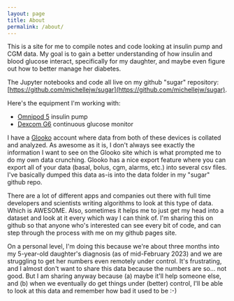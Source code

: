 ```yaml
---
layout: page
title: About
permalink: /about/
---
```


This is a site for me to compile notes and code looking at insulin pump and CGM data. My goal is to gain a better understanding of how insulin and blood glucose interact, specifically for my daughter, and maybe even figure out how to better manage her diabetes. 

The Jupyter notebooks and code all live on my github "sugar" repository: [https://github.com/michellejw/sugar](https://github.com/michellejw/sugar).

Here's the equipment I'm working with:
- [Omnipod 5](https://www.omnipod.com/what-is-omnipod/omnipod-5) insulin pump
- [Dexcom G6](https://www.dexcom.com/en-us/g6-cgm-system) continuous glucose monitor

I have a [Glooko](https://glooko.com/) account where data from both of these devices is collated and analyzed. As awesome as it is, I don't always see exactly the information I want to see on the Glooko site which is what prompted me to do my own data crunching. Glooko has a nice export feature where you can export all of your data (basal, bolus, cgm, alarms, etc.) into several csv files. I've basically dumped this data as-is into the data folder in my "sugar" github repo.

There are a lot of different apps and companies out there with full time developers and scientists writing algorithms to look at this type of data. Which is AWESOME. Also, sometimes it helps me to just get my head into a dataset and look at it every which way I can think of. I'm sharing this on github so that anyone who's interested can see every bit of code, and can step through the process with me on my github pages site. 

On a personal level, I'm doing this because we're about three months into my 5-year-old daughter's diagnosis (as of mid-February 2023) and we are struggling to get her numbers even remotely under control. It's frustrating, and I almost don't want to share this data because the numbers are so... not good. But I am sharing anyway because (a) maybe it'll help someone else, and (b) when we eventually do get things under (better) control, I'll be able to look at this data and remember how bad it used to be :-)